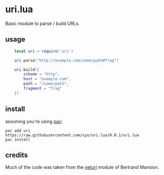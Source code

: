 # uri.lua

Basic module to parse / build URLs.

## usage

```lua
    local uri = require('uri')

    uri.parse("http://example.com/some/path#frag")

    uri.build({
        scheme = "http",
        host = "example.com",
        path = "/some/path",
        fragment = "frag"
    })
```

## install

assuming you're using [pac][pac]:

    pac add uri https://raw.githubusercontent.com/cyx/uri.lua/0.0.1/uri.lua
    pac install

## credits

Much of the code was taken from the [neturl][neturl]
module of Bertrand Mansion.

[neturl]: https://github.com/golgote/neturl
[pac]: https://github.com/soveran/pac
